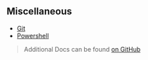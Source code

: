 ## Miscellaneous

- [Git](random/git)
- [Powershell](random/powershell)

> Additional Docs can be found [on GitHub](https://github.com/nabeelvalley/Docs)